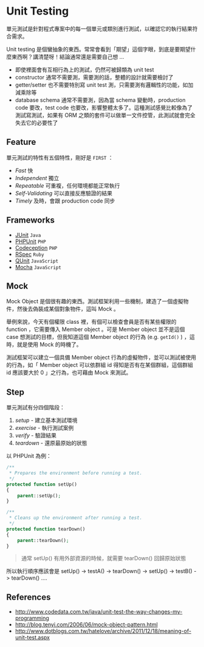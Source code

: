 Unit Testing
============

單元測試是針對程式專案中的每一個單元或類別進行測試，以確認它的執行結果符合需求。

Unit testing 是個蠻抽象的東西。常常會看到「期望」這個字眼，到底是要期望什麼東西啊？講清楚呀！結論通常還是需要自己想 ...

* 即使裡面會有互相行為上的測試，仍然可被歸類為 unit test
* constructor 通常不需要測，需要測的話，整體的設計就需要檢討了
* getter/setter 也不需要特別寫 unit test 測，只需要測有邏輯性的功能，如加減乘除等
* database schema 通常不需要測，因為當 schema 變動時，production code 要改，test code 也要改，影響整體太多了。這種測試感覺比較像為了測試寫測試，如果有 ORM 之類的套件可以做單一文件控管，此測試就會完全失去它的必要性了

Feature
-------

單元測試的特性有五個特性，剛好是 `FIRST` ：

* *Fast* 快
* *Independent* 獨立
* *Repeatable* 可重複，任何環境都能正常執行
* *Self-Validating* 可以直接反應驗證的結果
* *Timely* 及時，會跟 production code 同步

Frameworks
----------

* [JUnit](http://junit.org/junit4/) `Java`
* [PHPUnit](/pdl/php/phpunit.md) `PHP`
* [Codeception](http://codeception.com/) `PHP`
* [RSpec](http://rspec.info/) `Ruby`
* [QUnit](https://qunitjs.com/) `JavaScript`
* [Mocha](https://mochajs.org/) `JavaScript`

Mock
----

Mock Object 是個很有趣的東西。測試框架利用一些機制，建造了一個虛擬物件，然後去偽裝成某個對象物件，這叫 Mock 。

舉例來說，今天有個權限 class 裡，有個可以檢查會員是否有某些權限的 function ，它需要傳入 Member object 。可是 Member object 並不是這個 case 想測試的目標，但我知道這個 Member object 的行為 (e.g. `getId()` ) ，這時，就是使用 Mock 的時機了。

測試框架可以建立一個具備 Member object 行為的虛擬物件，並可以測試被使用的行為，如「 Member object 可以依群組 id 得知是否有在某個群組，這個群組 id 應該要大於 0 」之行為，也可藉由 Mock 來測試。

Step
----

單元測試有分四個階段：

1. *setup* - 建立基本測試環境
2. *exercise* - 執行測試案例
3. *verify* - 驗證結果
4. *teardown* - 還原最原始的狀態

以 PHPUnit 為例：

```php
/**
 * Prepares the environment before running a test.
 */
protected function setUp()
{
	parent::setUp();
}

/**
 * Cleans up the environment after running a test.
 */
protected function tearDown()
{
	parent::tearDown();
}
```

> 通常 setUp() 有用外部資源的時候，就需要 tearDown() 回歸原始狀態

所以執行順序應該會是 setUp() -> testA() -> tearDown() -> setUp() -> testB() -> tearDown() ....

References
----------

* http://www.codedata.com.tw/java/unit-test-the-way-changes-my-programming
* http://blog.tenyi.com/2006/06/mock-object-pattern.html
* http://www.dotblogs.com.tw/hatelove/archive/2011/12/18/meaning-of-unit-test.aspx

